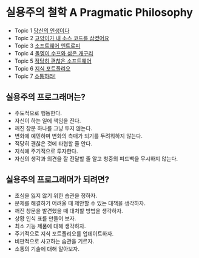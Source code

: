 # 실용주의 철학 A Pragmatic Philosophy

- Topic 1 [당신의 인생이다](/1-a-pragmaitc-philosophy/topic1.md)
- Topic 2 [고양이가 내 소스 코드를 삼켰어요](/1-a-pragmaitc-philosophy/topic2.md)
- Topic 3 [소프트웨어 엔트로피](/1-a-pragmaitc-philosophy/topic3.md)
- Topic 4 [돌멩이 수프와 삶은 개구리](/1-a-pragmaitc-philosophy/topic4.md)
- Topic 5 [적당히 괜찮은 소프트웨어](/1-a-pragmaitc-philosophy/topic5.md)
- Topic 6 [지식 포트폴리오](/1-a-pragmaitc-philosophy/topic6.md)
- Topic 7 [소통하라!](/1-a-pragmaitc-philosophy/topic7.md)

## 실용주의 프로그래머는?

- 주도적으로 행동한다.
- 자신이 하는 일에 책임을 진다.
- 깨진 창문 하나를 그냥 두지 않는다.
- 변화에 예민하며 변화의 촉매가 되기를 두려워하지 않는다.
- 적당히 괜찮은 것에 타협할 줄 안다.
- 지식에 주기적으로 투자한다.
- 자신의 생각과 의견을 잘 전달할 줄 알고 청중의 피드백을 무시하지 않는다.

## 실용주의 프로그래머가 되려면?

- 초심을 잃지 않기 위한 습관을 정하자.
- 문제를 해결하기 어려울 때 제안할 수 있는 대책을 생각하자.
- 깨진 창문을 발견했을 때 대처할 방법을 생각하자.
- 상황 인식 표를 만들어 보자.
- 최소 기능 제품에 대해 생각하자.
- 주기적으로 지식 포트폴리오를 업데이트하자.
- 비판적으로 사고하는 습관을 기르자.
- 소통의 기술에 대해 알아보자.
